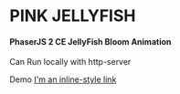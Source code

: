 # PINK JELLYFISH #
#### PhaserJS 2 CE JellyFish Bloom Animation ###

Can Run locally with http-server

Demo
[I'm an inline-style link](https://www.google.com)